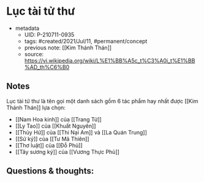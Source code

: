 ---
---

# Lục tài tử thư

- metadata
	- UID: P-210711-0935
	- tags: #created/2021/Jul/11, #permanent/concept 
	- previous note: [[Kim Thánh Thán]]
	- source: https://vi.wikipedia.org/wiki/L%E1%BB%A5c_t%C3%A0i_t%E1%BB%AD_th%C6%B0

## Notes
Lục tài tử thư là tên gọi một danh sách gồm 6 tác phẩm hay nhất được [[Kim Thánh Thán]] lựa chọn:
- [[Nam Hoa kinh]] của [[Trang Tử]]
- [[Ly Tao]] của [[Khuất Nguyên]]
- [[Thủy Hử]] của [[Thi Nại Am]] và [[La Quán Trung]]
- [[Sử ký]] của [[Tư Mã Thiên]]
- [[Thơ luật]] của [[Đỗ Phủ]]
- [[Tây sương ký]] của [[Vương Thực Phủ]]

## Questions & thoughts:

